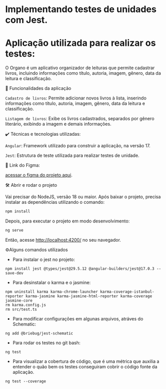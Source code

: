 # Implementando testes de unidades com Jest.

# Aplicação utilizada para realizar os testes: 
O Organo é um aplicativo organizador de leituras que permite cadastrar livros, incluindo informações como título, autoria, imagem, gênero, data da leitura e classificação.

🔨 Funcionalidades da aplicação

`Cadastro de livros`: Permite adicionar novos livros à lista, inserindo informações como título, autoria, imagem, gênero, data da leitura e classificação.

`Listagem de livros`: Exibe os livros cadastrados, separados por gênero literário, exibindo a imagem e demais informações.

✔️ Técnicas e tecnologias utilizadas:

`Angular`: Framework utilizado para construir a aplicação, na versão 17.

`Jest`: Estrutura de teste utilizada para realizar testes de unidade.

📁 Link do Figma:

[acessar o figma do projeto aqui](https://www.figma.com/file/GYv8FnRc51ZDfGmi2zzaQb/Organo-%7C-Angular?type=design&node-id=134-128&mode=design).

🛠️ Abrir e rodar o projeto

Vai precisar do NodeJS, versão 18 ou maior.
Após baixar o projeto,  precisa instalar as dependências utilizando o comando:
```bash
npm install
```
Depois, para executar o projeto em modo desenvolvimento:
```bash
ng serve
```
Então, acesse [http://localhost:4200/](url) no seu navegador.

⚙️Alguns comandos utilizados

- Para instalar o jest no projeto:
```
npm install jest @types/jest@29.5.12 @angular-builders/jest@17.0.3 --save-dev
```
- Para desinstalar o karma e o jasmine: 
```
npm uninstall karma karma-chrome-launcher karma-coverage-istanbul-reporter karma-jasmine karma-jasmine-html-reporter karma-coverage jasmine-core
rm karma.config.js
rm src/test.ts
```
- Para modificar configurações em algunas arquivos, atráves do Schematic:
```
ng add @briebug/jest-schematic
 ```
- Para rodar os testes no git bash:
```
ng test
```
- Para visualizar a cobertura de código, que é uma métrica que auxilia a entender o quão bem os testes conseguiram cobrir o código fonte da aplicação.
```
ng test --coverage
```
